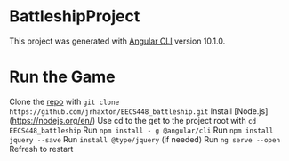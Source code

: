 # BattleshipProject

This project was generated with [Angular CLI](https://github.com/angular/angular-cli) version 10.1.0.

# Run the Game
Clone the [repo](https://github.com/jrhaxton/EECS448_battleship) with `git clone https://github.com/jrhaxton/EECS448_battleship.git`
Install [Node.js] (https://nodejs.org/en/)
Use cd to the get to the project root with `cd EECS448_battleship`
Run `npm install - g @angular/cli`
Run `npm install jquery --save`
Run `install @type/jquery` (if needed)
Run `ng serve --open`
Refresh to restart
